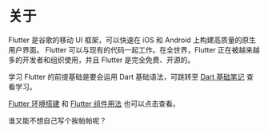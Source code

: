 # 关于

Flutter 是谷歌的移动 UI 框架，可以快速在 iOS 和 Android 上构建高质量的原生用户界面。 Flutter 可以与现有的代码一起工作。在全世界，Flutter 正在被越来越多的开发者和组织使用，并且 Flutter 是完全免费、开源的。

学习 Flutter 的前提基础是要会运用 Dart 基础语法，可跳转至 [Dart 基础笔记](./dart-base-note.md) 查看学习。

[Flutter 环境搭建](./flutter-env-setup) 和 [Flutter 组件用法](./flutter-wudget-study) 也可以点击查看。

谁又能不想自己写个挨帕帕呢？
